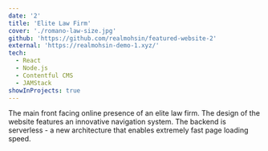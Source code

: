 ```yaml
---
date: '2'
title: 'Elite Law Firm'
cover: './romano-law-size.jpg'
github: 'https://github.com/realmohsin/featured-website-2'
external: 'https://realmohsin-demo-1.xyz/'
tech:
  - React
  - Node.js
  - Contentful CMS
  - JAMStack
showInProjects: true
---
```


The main front facing online presence of an elite law firm. The design of the website features an innovative navigation system. The backend is serverless - a new architecture that enables extremely fast page loading speed.

